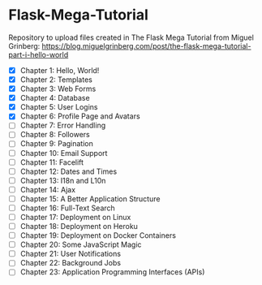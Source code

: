 # Flask-Mega-Tutorial

Repository to upload files created in The Flask Mega Tutorial from Miguel Grinberg: 
https://blog.miguelgrinberg.com/post/the-flask-mega-tutorial-part-i-hello-world

- [x] Chapter 1: Hello, World!
- [x] Chapter 2: Templates
- [x] Chapter 3: Web Forms
- [x] Chapter 4: Database
- [x] Chapter 5: User Logins
- [x] Chapter 6: Profile Page and Avatars
- [ ] Chapter 7: Error Handling
- [ ] Chapter 8: Followers
- [ ] Chapter 9: Pagination
- [ ] Chapter 10: Email Support
- [ ] Chapter 11: Facelift
- [ ] Chapter 12: Dates and Times
- [ ] Chapter 13: I18n and L10n
- [ ] Chapter 14: Ajax
- [ ] Chapter 15: A Better Application Structure
- [ ] Chapter 16: Full-Text Search
- [ ] Chapter 17: Deployment on Linux
- [ ] Chapter 18: Deployment on Heroku
- [ ] Chapter 19: Deployment on Docker Containers
- [ ] Chapter 20: Some JavaScript Magic
- [ ] Chapter 21: User Notifications
- [ ] Chapter 22: Background Jobs
- [ ] Chapter 23: Application Programming Interfaces (APIs)